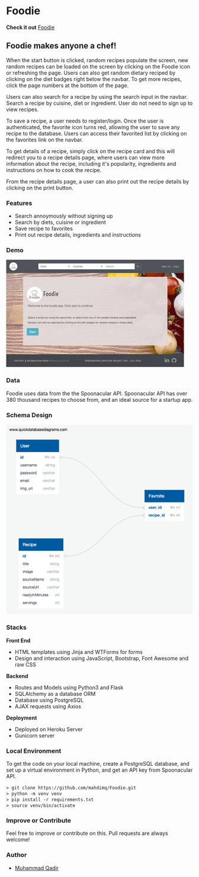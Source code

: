 # Foodie

**Check it out**
[Foodie](https://foodie-webapp.herokuapp.com)

## Foodie makes anyone a chef!

When the start button is clicked, random recipes populate the screen, new random recipes can be loaded on the screen by clicking on the Foodie icon or refreshing the page. Users can also get random dietary reciped by clicking on the diet badges right below the navbar. To get more recipes, click the page numbers at the bottom of the page.

Users can also search for a recipe by using the search input in the navbar. Search a recipe by cuisine, diet or ingredient. User do not need to sign up to view recipes.

To save a recipe, a user needs to register/login. Once the user is authenticated, the favorite icon turns red, allowing the user to save any recipe to the database. Users can access their favorited list by clicking on the favorites link on the navbar.

To get details of a recipe, simply click on the recipe card and this will redirect you to a recipe details page, where users can view more information about the recipe, including it's popularity, ingredients and instructions on how to cook the recipe.

From the recipe details page, a user can also print out the recipe details by clicking on the print button.

### Features

- Search annoymously without signing up
- Search by diets, cuisine or ingredient
- Save recipe to favorites
- Print out recipe details, ingredients and instructions

### Demo

![Foodie Demo](/static/images/foodieDemo.gif)

### Data

Foodie uses data from the the Spoonacular API.
Spoonacular API has over 380 thousand recipes to choose from, and an ideal source for a startup app.

### Schema Design

![Schema Design](/static/images/Foodie-schema.png)

### Stacks

**Front End**

- HTML templates using Jinja and WTForms for forms
- Design and interaction using JavaScript, Bootstrap, Font Awesome and raw CSS

**Backend**

- Routes and Models using Python3 and Flask
- SQLAlchemy as a database ORM
- Database using PostgreSQL
- AJAX requests using Axios

**Deployment**

- Deployed on Heroku Server
- Gunicorn server

### Local Environment

To get the code on your local machine, create a PostgreSQL database, and set up a virtual environment in Python, and get an API key from Spoonacular API.

```
> git clone https://github.com/mahdimq/Foodie.git
> python -m venv venv
> pip install -r requirements.txt
> source venv/bin/activate
```

### Improve or Contribute

Feel free to improve or contribute on this. Pull requests are always welcome!

### Author

- [Muhammad Qadir](https://github.com/mahdimq)
